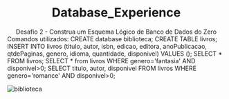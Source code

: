 # <div align="center">Database_Experience</div>

<div align="center"> Desafio 2 - Construa um Esquema Lógico de Banco de Dados do Zero
</div>
Comandos utilizados:
CREATE database biblioteca;
CREATE TABLE livros;
INSERT INTO livros (titulo, autor, isbn, edicao, editora, anoPublicacao, qtdePaginas, genero, idioma, quantidade, disponivel) VALUES ();
SELECT * FROM livros;
SELECT * from livros WHERE genero='fantasia' AND disponivel>0;
SELECT titulo, autor, disponivel FROM livros WHERE genero='romance' AND disponivel>0;



![biblioteca](https://user-images.githubusercontent.com/96344255/192058624-ba55cbfe-cb72-4223-9a9b-0658df39e9f3.png)

